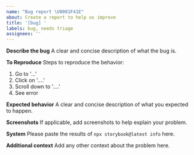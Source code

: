 ```yaml
---
name: "Bug report \U0001F41E"
about: Create a report to help us improve
title: '[bug] '
labels: bug, needs triage
assignees: ''
---
```


**Describe the bug**
A clear and concise description of what the bug is.

**To Reproduce**
Steps to reproduce the behavior:

1. Go to '...'
2. Click on '....'
3. Scroll down to '....'
4. See error

**Expected behavior**
A clear and concise description of what you expected to happen.

**Screenshots**
If applicable, add screenshots to help explain your problem.

**System**
Please paste the results of `npx storybook@latest info` here.

**Additional context**
Add any other context about the problem here.
